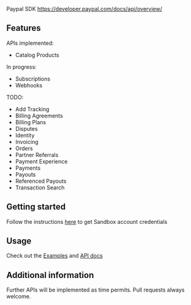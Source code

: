 Paypal SDK <a href="https://developer.paypal.com/docs/api/overview/">https://developer.paypal.com/docs/api/overview/</a>

## Features

APIs implemented:
- Catalog Products
  
In progress:
- Subscriptions
- Webhooks

TODO:
- Add Tracking
- Billing Agreements
- Billing Plans
- Disputes
- Identity
- Invoicing
- Orders
- Partner Referrals
- Payment Experience
- Payments
- Payouts
- Referenced Payouts
- Transaction Search

## Getting started

Follow the instructions <a href="https://developer.paypal.com/docs/api/overview/#create-sandbox-accounts">here</a> to get Sandbox account credentials

## Usage

Check out the <a href="https://pub.dev/packages/paypal_sdk/example">Examples</a> and <a href="https://pub.dev/documentation/paypal_sdk/latest/">API docs</a> 

## Additional information

Further APIs will be implemented as time permits. Pull requests always welcome.
